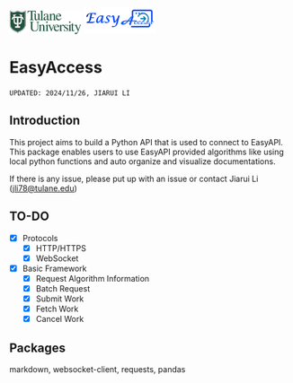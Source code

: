 <img src="images/tulane_long.png" width="128px">
<img src="images/icon_long.png" width="128px"> 

# EasyAccess
`UPDATED: 2024/11/26, JIARUI LI`

## Introduction
This project aims to build a Python API that is used to connect to EasyAPI. This package enables users to use EasyAPI provided algorithms like using local python functions and auto organize and visualize documentations.

If there is any issue, please put up with an issue or contact Jiarui Li (jli78@tulane.edu)

## TO-DO
- [x] Protocols
    - [x] HTTP/HTTPS
    - [x] WebSocket
- [x] Basic Framework
  - [x] Request Algorithm Information
  - [x] Batch Request
  - [x] Submit Work
  - [x] Fetch Work
  - [x] Cancel Work
## Packages
markdown, websocket-client, requests, pandas
